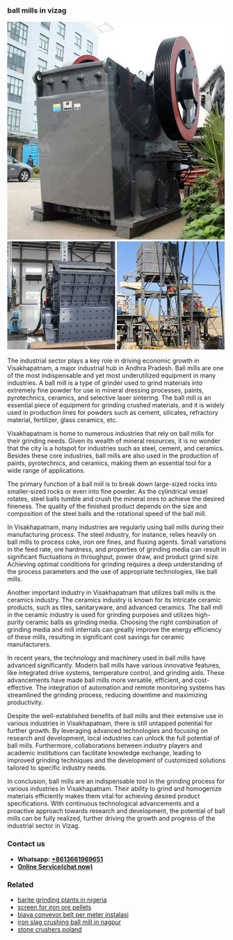 <h3>ball mills in vizag</h3><img src='1708309161.jpg' alt=''><p>The industrial sector plays a key role in driving economic growth in Visakhapatnam, a major industrial hub in Andhra Pradesh. Ball mills are one of the most indispensable and yet most underutilized equipment in many industries. A ball mill is a type of grinder used to grind materials into extremely fine powder for use in mineral dressing processes, paints, pyrotechnics, ceramics, and selective laser sintering. The ball mill is an essential piece of equipment for grinding crushed materials, and it is widely used in production lines for powders such as cement, silicates, refractory material, fertilizer, glass ceramics, etc.</p><p>Visakhapatnam is home to numerous industries that rely on ball mills for their grinding needs. Given its wealth of mineral resources, it is no wonder that the city is a hotspot for industries such as steel, cement, and ceramics. Besides these core industries, ball mills are also used in the production of paints, pyrotechnics, and ceramics, making them an essential tool for a wide range of applications.</p><p>The primary function of a ball mill is to break down large-sized rocks into smaller-sized rocks or even into fine powder. As the cylindrical vessel rotates, steel balls tumble and crush the mineral ores to achieve the desired fineness. The quality of the finished product depends on the size and composition of the steel balls and the rotational speed of the ball mill.</p><p>In Visakhapatnam, many industries are regularly using ball mills during their manufacturing process. The steel industry, for instance, relies heavily on ball mills to process coke, iron ore fines, and fluxing agents. Small variations in the feed rate, ore hardness, and properties of grinding media can result in significant fluctuations in throughput, power draw, and product grind size. Achieving optimal conditions for grinding requires a deep understanding of the process parameters and the use of appropriate technologies, like ball mills.</p><p>Another important industry in Visakhapatnam that utilizes ball mills is the ceramics industry. The ceramics industry is known for its intricate ceramic products, such as tiles, sanitaryware, and advanced ceramics. The ball mill in the ceramic industry is used for grinding purposes and utilizes high-purity ceramic balls as grinding media. Choosing the right combination of grinding media and mill internals can greatly improve the energy efficiency of these mills, resulting in significant cost savings for ceramic manufacturers.</p><p>In recent years, the technology and machinery used in ball mills have advanced significantly. Modern ball mills have various innovative features, like integrated drive systems, temperature control, and grinding aids. These advancements have made ball mills more versatile, efficient, and cost-effective. The integration of automation and remote monitoring systems has streamlined the grinding process, reducing downtime and maximizing productivity.</p><p>Despite the well-established benefits of ball mills and their extensive use in various industries in Visakhapatnam, there is still untapped potential for further growth. By leveraging advanced technologies and focusing on research and development, local industries can unlock the full potential of ball mills. Furthermore, collaborations between industry players and academic institutions can facilitate knowledge exchange, leading to improved grinding techniques and the development of customized solutions tailored to specific industry needs.</p><p>In conclusion, ball mills are an indispensable tool in the grinding process for various industries in Visakhapatnam. Their ability to grind and homogenize materials efficiently makes them vital for achieving desired product specifications. With continuous technological advancements and a proactive approach towards research and development, the potential of ball mills can be fully realized, further driving the growth and progress of the industrial sector in Vizag.</p><h3>Contact us</h3><ul><li><strong>Whatsapp:&nbsp;<a href="https://wa.me/8613661969651">+8613661969651</a></strong></li><li><a href="https://swt.shibang-china.com/?git&amp;zhl&amp;ball mills in vizag"><strong>Online Service(chat now)</strong></a></li></ul><h3>Related</h3><ul><li><a href='barite grinding plants in nigeria.md'>barite grinding plants in nigeria</a></li><li><a href='screen for iron ore pellets.md'>screen for iron ore pellets</a></li><li><a href='biaya conveyor belt per meter instalasi.md'>biaya conveyor belt per meter instalasi</a></li><li><a href='iron slag crushing ball mill in nagpur.md'>iron slag crushing ball mill in nagpur</a></li><li><a href='stone crushers poland.md'>stone crushers poland</a></li></ul>